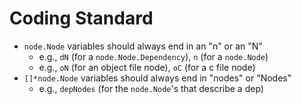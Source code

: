 # Coding Standard

- `node.Node` variables should always end in an "n" or an "N"
  - e.g., `dN` (for a `node.Node.Dependency`), `n` (for a `node.Node`)
  - e.g., `oN` (for an object file node), `oC` (for a c file node)
- `[]*node.Node` variables should always end in "nodes" or "Nodes"
  - e.g., `depNodes` (for the `node.Node`'s that describe a dep)
